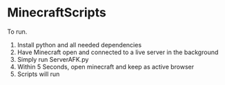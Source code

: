 # MinecraftScripts
To run.
1. Install python and all needed dependencies 
2. Have Minecraft open and connected to a live server in the background
3. Simply run ServerAFK.py
4. Within 5 Seconds, open minecraft and keep as active browser
5. Scripts will run